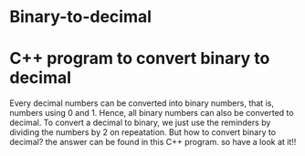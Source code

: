 # Binary-to-decimal
# C++ program to convert binary to decimal


Every decimal numbers can be converted into binary numbers, that is, numbers using 0 and 1.
Hence, all binary numbers can also be converted to decimal.
To convert a decimal to binary, we just use the reminders by dividing the numbers by 2 on repeatation.
But how to convert binary to decimal? the answer can be found in this C++ program.
so have a look at it!!

